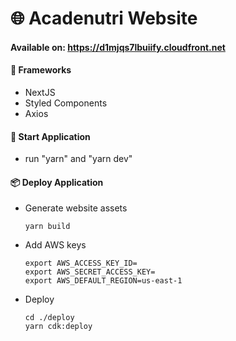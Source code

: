 # 🌐 Acadenutri Website

#### Available on: https://d1mjqs7lbuiify.cloudfront.net

#### 🔨 Frameworks

- NextJS
- Styled Components
- Axios

#### 🚀 Start Application

- run "yarn" and "yarn dev"

#### 📦 Deploy Application

- Generate website assets

  ```
  yarn build
  ```

- Add AWS keys

  ```
  export AWS_ACCESS_KEY_ID=
  export AWS_SECRET_ACCESS_KEY=
  export AWS_DEFAULT_REGION=us-east-1
  ```

- Deploy

  ```
  cd ./deploy
  yarn cdk:deploy
  ```
